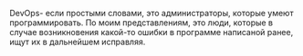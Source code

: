 DevOps- если простыми словами, это администраторы, которые умеют программировать. По моим представлениям, это люди, которые в случае возникновения какой-то ошибки в программе написаной ранее, ищут их в дальнейшем исправляя.
